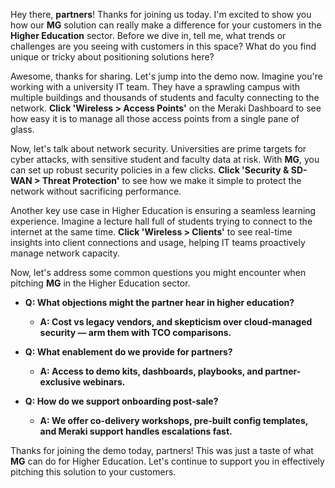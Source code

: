 Hey there, **partners**! Thanks for joining us today. I'm excited to show you how our **MG** solution can really make a difference for your customers in the **Higher Education** sector. Before we dive in, tell me, what trends or challenges are you seeing with customers in this space? What do you find unique or tricky about positioning solutions here?

Awesome, thanks for sharing. Let's jump into the demo now. Imagine you're working with a university IT team. They have a sprawling campus with multiple buildings and thousands of students and faculty connecting to the network. **Click 'Wireless > Access Points'** on the Meraki Dashboard to see how easy it is to manage all those access points from a single pane of glass.

Now, let's talk about network security. Universities are prime targets for cyber attacks, with sensitive student and faculty data at risk. With **MG**, you can set up robust security policies in a few clicks. **Click 'Security & SD-WAN > Threat Protection'** to see how we make it simple to protect the network without sacrificing performance.

Another key use case in Higher Education is ensuring a seamless learning experience. Imagine a lecture hall full of students trying to connect to the internet at the same time. **Click 'Wireless > Clients'** to see real-time insights into client connections and usage, helping IT teams proactively manage network capacity.

Now, let's address some common questions you might encounter when pitching **MG** in the Higher Education sector.
- **Q: What objections might the partner hear in higher education?**
  - **A: Cost vs legacy vendors, and skepticism over cloud-managed security — arm them with TCO comparisons.**
  
- **Q: What enablement do we provide for partners?**
  - **A: Access to demo kits, dashboards, playbooks, and partner-exclusive webinars.**
  
- **Q: How do we support onboarding post-sale?**
  - **A: We offer co-delivery workshops, pre-built config templates, and Meraki support handles escalations fast.**

Thanks for joining the demo today, partners! This was just a taste of what **MG** can do for Higher Education. Let's continue to support you in effectively pitching this solution to your customers.